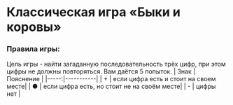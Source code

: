 # Классическая игра «Быки и коровы»
### Правила игры:
Цель игры - найти загаданную последовательность трёх цифр, при этом цифры не должны повторяться. Вам даётся 5 попыток.
| Знак | Пояснение |
|-----:|-----------|
|  + | если цифра есть и стоит на своем месте|
|  ● | если цифра есть, но стоит не на своём месте|
|  - | цифры нет       |

